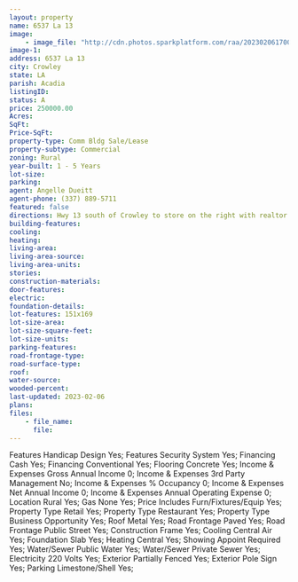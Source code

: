 ```yaml
---
layout: property
name: 6537 La 13  
image:
    - image_file: "http://cdn.photos.sparkplatform.com/raa/20230206170055822562000000.jpg"
image-1:
address: 6537 La 13 
city: Crowley
state: LA
parish: Acadia
listingID: 
status: A
price: 250000.00
Acres: 
SqFt: 
Price-SqFt: 
property-type: Comm Bldg Sale/Lease
property-subtype: Commercial
zoning: Rural
year-built: 1 - 5 Years
lot-size: 
parking: 
agent: Angelle Dueitt
agent-phone: (337) 889-5711
featured: false
directions: Hwy 13 south of Crowley to store on the right with realtor sign.
building-features: 
cooling: 
heating: 
living-area: 
living-area-source: 
living-area-units: 
stories: 
construction-materials: 
door-features: 
electric: 
foundation-details: 
lot-features: 151x169
lot-size-area: 
lot-size-square-feet: 
lot-size-units: 
parking-features: 
road-frontage-type: 
road-surface-type: 
roof: 
water-source: 
wooded-percent: 
last-updated: 2023-02-06
plans: 
files:
    - file_name:
      file:
---
```

Features	Handicap Design	Yes;
Features	Security System	Yes;
Financing	Cash	Yes;
Financing	Conventional	Yes;
Flooring	Concrete	Yes;
Income & Expenses	Gross Annual Income	0;
Income & Expenses	3rd Party Management	No;
Income & Expenses	% Occupancy	0;
Income & Expenses	Net Annual Income	0;
Income & Expenses	Annual Operating Expense	0;
Location	Rural	Yes;
Gas	None	Yes;
Price Includes	Furn/Fixtures/Equip	Yes;
Property Type	Retail	Yes;
Property Type	Restaurant	Yes;
Property Type	Business Opportunity	Yes;
Roof	Metal	Yes;
Road Frontage	Paved	Yes;
Road Frontage	Public Street	Yes;
Construction	Frame	Yes;
Cooling	Central Air	Yes;
Foundation	Slab	Yes;
Heating	Central	Yes;
Showing	Appoint Required	Yes;
Water/Sewer	Public Water	Yes;
Water/Sewer	Private Sewer	Yes;
Electricity	220 Volts	Yes;
Exterior	Partially Fenced	Yes;
Exterior	Pole Sign	Yes;
Parking	Limestone/Shell	Yes;

